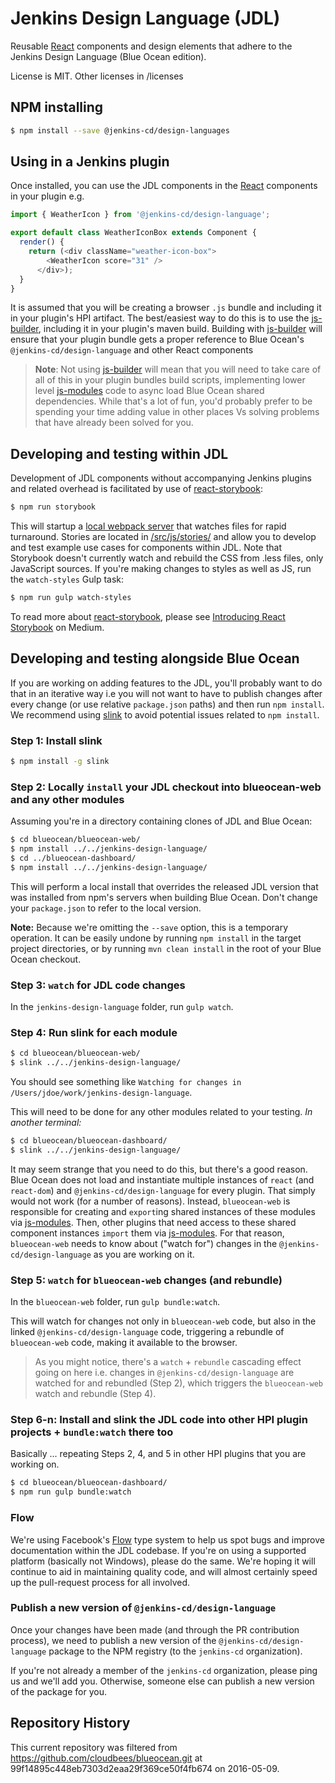 # Jenkins Design Language (JDL)

Reusable [React] components and design elements that adhere to the Jenkins Design Language (Blue Ocean edition).

License is MIT. Other licenses in /licenses

## NPM installing

```bash
$ npm install --save @jenkins-cd/design-languages
```

## Using in a Jenkins plugin

Once installed, you can use the JDL components in the [React] components in your plugin e.g.

```javascript
import { WeatherIcon } from '@jenkins-cd/design-language';

export default class WeatherIconBox extends Component {
  render() {
    return (<div className="weather-icon-box">
        <WeatherIcon score="31" />
      </div>);
  }
}
```

It is assumed that you will be creating a browser `.js` bundle and including it in your plugin's
HPI artifact. The best/easiest way to do this is to use the [js-builder], including it in your
plugin's maven build. Building with [js-builder] will ensure that your plugin bundle gets a proper
reference to Blue Ocean's `@jenkins-cd/design-language` and other React components

> __Note__: Not using [js-builder] will mean that you will need to take care of all of this in your
> plugin bundles build scripts, implementing lower level [js-modules] code to async load Blue Ocean
> shared dependencies. While that's a lot of fun, you'd probably prefer to be spending your time
> adding value in other places Vs solving problems that have already been solved for you.

## Developing and testing within JDL

Development of JDL components without accompanying Jenkins plugins and related overhead is
facilitated by use of [react-storybook]:

```bash
$ npm run storybook
```

This will startup a [local webpack server](http://localhost:9001/) that watches files for rapid turnaround.
Stories are located in [/src/js/stories/](src/js/stories/) and allow you to develop and test example use cases for
components within JDL. Note that Storybook doesn't currently watch and rebuild the CSS from .less files, only
JavaScript sources. If you're making changes to styles as well as JS, run the `watch-styles` Gulp task:

```bash
$ npm run gulp watch-styles
```

To read more about [react-storybook], please see [Introducing React Storybook](https://medium.com/@arunoda/ec27f28de1e2)
on Medium.

## Developing and testing alongside Blue Ocean

If you are working on adding features to the JDL, you'll probably want to do that in an iterative
way i.e you will not want to have to publish changes after every change (or use relative `package.json` paths)
and then run `npm install`. We recommend using [slink](https://github.com/tfennelly/slink) to avoid potential issues related to `npm install`.

### Step 1: Install slink

```bash
$ npm install -g slink
```

### Step 2: Locally `install` your JDL checkout into blueocean-web and any other modules

Assuming you're in a directory containing clones of JDL and Blue Ocean:

```bash
$ cd blueocean/blueocean-web/
$ npm install ../../jenkins-design-language/
$ cd ../blueocean-dashboard/
$ npm install ../../jenkins-design-language/
```

This will perform a local install that overrides the released JDL version that was installed
from npm's servers when building Blue Ocean. Don't change your `package.json` to refer
to the local version.

**Note:** Because we're omitting the `--save` option, this is a temporary operation.
It can be easily undone by running `npm install` in the target project directories,
or by running `mvn clean install` in the root of your Blue Ocean checkout.

### Step 3: `watch` for JDL code changes

In the `jenkins-design-language` folder, run `gulp watch`.

### Step 4: Run slink for each module

```bash
$ cd blueocean/blueocean-web/
$ slink ../../jenkins-design-language/
```
You should see something like `Watching for changes in /Users/jdoe/work/jenkins-design-language`.

This will need to be done for any other modules related to your testing. *In another terminal:*

```bash
$ cd blueocean/blueocean-dashboard/
$ slink ../../jenkins-design-language/
```
It may seem strange that you need to do this, but there's a good reason. Blue Ocean does not load and
instantiate multiple instances of `react` (and `react-dom`) and `@jenkins-cd/design-language` for every plugin. That simply
would not work (for a number of reasons). Instead, `blueocean-web` is responsible for creating and `export`ing
shared instances of these modules via [js-modules]. Then, other plugins that need access to these shared component
instances `import` them via [js-modules]. For that reason, `blueocean-web` needs to know about ("watch for")
changes in the `@jenkins-cd/design-language` as you are working on it.

### Step 5: `watch` for `blueocean-web` changes (and rebundle)

In the `blueocean-web` folder, run `gulp bundle:watch`.

This will watch for changes not only in `blueocean-web` code, but also in the linked `@jenkins-cd/design-language`
code, triggering a rebundle of `blueocean-web` code, making it available to the browser.

> As you might notice, there's a `watch` + `rebundle` cascading effect going on here i.e. changes in
> `@jenkins-cd/design-language` are watched for and rebundled (Step 2), which triggers the `blueocean-web`
> watch and rebundle (Step 4).

### Step 6-n: Install and slink the JDL code into other HPI plugin projects + `bundle:watch` there too

Basically ... repeating Steps 2, 4, and 5 in other HPI plugins that you are working on.

```bash
$ cd blueocean/blueocean-dashboard/
$ npm run gulp bundle:watch
```

### Flow

We're using Facebook's [Flow](http://flowtype.org/) type system to help us spot bugs
and improve documentation within the JDL codebase. If you're on using a supported
platform (basically not Windows), please do the same. We're hoping it will continue
to aid in maintaining quality code, and will almost certainly speed up the pull-request
process for all involved.

### Publish a new version of `@jenkins-cd/design-language`

Once your changes have been made (and through the PR contribution process), we need to publish a new version
of the `@jenkins-cd/design-language` package to the NPM registry (to the `jenkins-cd` organization).

If you're not already a member of the `jenkins-cd` organization, please ping us and we'll add you. Otherwise,
someone else can publish a new version of the package for you.

## Repository History

This current repository was filtered from https://github.com/cloudbees/blueocean.git at 99f14895c448eb7303d2eaa29f369ce50f4fb674
on 2016-05-09.

[React]: https://reactjs.org/
[js-builder]: https://github.com/jenkinsci/js-builder
[js-samples]: https://github.com/jenkinsci/js-samples
[js-modules]: https://github.com/jenkinsci/js-modules
[react-storybook]: https://github.com/kadirahq/react-storybook

